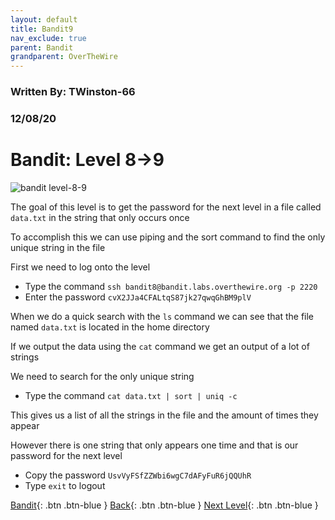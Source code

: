 ```yaml
---
layout: default
title: Bandit9
nav_exclude: true
parent: Bandit
grandparent: OverTheWire
---
```


### Written By: TWinston-66 
### 12/08/20
# Bandit: Level 8&rarr;9

![bandit level-8-9](https://i.imgur.com/NCJ6yoK.png)

The goal of this level is to get the password for the next level in a file called `data.txt` in the string that only occurs once 

To accomplish this we can use piping and the sort command to find the only unique string in the file 

First we need to log onto the level 

- Type the command `ssh bandit8@bandit.labs.overthewire.org -p 2220`
- Enter the password `cvX2JJa4CFALtqS87jk27qwqGhBM9plV`

When we do a quick search with the `ls` command we can see that the file named `data.txt` is located in the home directory

If we output the data using the `cat` command we get an output of a lot of strings 

We need to search for the only unique string 

- Type the command `cat data.txt | sort | uniq -c`

This gives us a list of all the strings in the file and the amount of times they appear 

However there is one string that only appears one time and that is our password for the next level 

- Copy the password `UsvVyFSfZZWbi6wgC7dAFyFuR6jQQUhR` 
- Type `exit` to logout





[Bandit](https://twinston-66.github.io/HackThePlanet/Wargames/OverTheWire/Bandit/){: .btn .btn-blue }
[Back](https://twinston-66.github.io/HackThePlanet/Wargames/OverTheWire/Bandit/Bandit8){: .btn .btn-blue }
[Next Level](https://twinston-66.github.io/HackThePlanet/Wargames/OverTheWire/Bandit/Bandit10){: .btn .btn-blue }